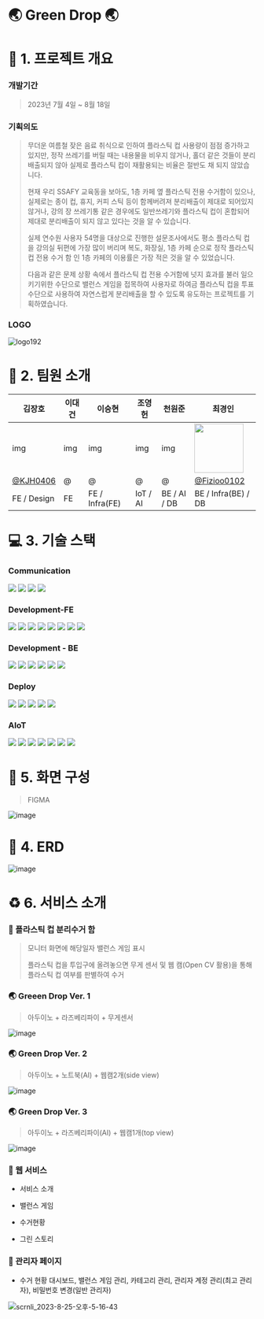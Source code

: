 #  :earth_asia: Green Drop :earth_asia:

# 📜 1. 프로젝트 개요 
### 개발기간
> 2023년 7월 4일 ~ 8월 18일

### 기획의도
> 무더운 여름철 잦은 음료 취식으로 인하여 플라스틱 컵 사용량이 점점 증가하고 있지만, 정작 쓰레기를 버릴 때는 내용물을 비우지 않거나, 홀더 같은 것들이 분리배출되지 않아  실제로 플라스틱 컵이 재활용되는 비율은 절반도 채 되지 않았습니다.
> 
> 현재 우리 SSAFY 교육동을 보아도, 1층 카페 옆 플라스틱 전용 수거함이 있으나, 실제로는 종이 컵, 휴지, 커피 스틱 등이 함께버려져 분리배출이 제대로 되어있지 않거나, 강의  장 쓰레기통 같은 경우에도 일반쓰레기와 플라스틱 컵이 혼합되어 제대로 분리배출이 되지 않고 있다는 것을 알 수 있습니다.
> 
> 실제 연수원 사용자 54명을 대상으로 진행한 설문조사에서도 평소 플라스틱 컵을 강의실 뒤편에 가장 많이 버리며 복도, 화장실, 1층 카페 순으로 정작 플라스틱 컵 전용 수거 함 인 1층 카페의 이용률은 가장 적은 것을 알 수 있었습니다.
> 
> 다음과 같은 문제 상황 속에서 플라스틱 컵 전용 수거함에 넛지 효과를 불러 일으키기위한 수단으로 밸런스 게임을 접목하여 사용자로 하여금 플라스틱 컵을 투표수단으로 사용하여 자연스럽게 분리배출을 할 수 있도록 유도하는 프로젝트를 기획하였습니다.

### LOGO
![logo192](https://github.com/Fizioo0102/commonPJT-3/assets/107913312/01b95efa-c9bd-4d99-a6bc-7124c6040dec)

# 👯 2. 팀원 소개
|김장호|이대건|이승현|조영헌|천원준|최경인|
|---|---|---|---|---|---|
|img|img|img|img|img|<img src="https://github.com/Fizioo0102/commonPJT-3/assets/107913312/c21d0b0a-03ea-4491-91ad-c74b97f8dfe7" width = "100" height = "100">|
|[@KJH0406](https://github.com/KJH0406)|@|@|@|@|[@Fizioo0102](https://github.com/Fizioo0102)|
|FE / Design |FE|FE / Infra(FE)|IoT / AI|BE / AI / DB|BE / Infra(BE) / DB|

# 💻 3. 기술 스택

### Communication
  <img src="https://img.shields.io/badge/gitlab-FC6D26?style=for-the-badge&logo=gitlab&logoColor=white">  <img src="https://img.shields.io/badge/git-F05032?style=for-the-badge&logo=git&logoColor=white"> <img src="https://img.shields.io/badge/notion-000000?style=for-the-badge&logo=notion&logoColor=white"> <img src="https://img.shields.io/badge/mattermost-0058CC?style=for-the-badge&logo=mattermost&logoColor=white">
  
### Development-FE
<img src="https://img.shields.io/badge/react-61DAFB?style=for-the-badge&logo=react&logoColor=white"> <img src="https://img.shields.io/badge/redux-764ABC?style=for-the-badge&logo=redux&logoColor=white"> <img src="https://img.shields.io/badge/node.js-339933?style=for-the-badge&logo=node.js&logoColor=white">  <img src="https://img.shields.io/badge/html5-E34F26?style=for-the-badge&logo=html5&logoColor=white"> <img src="https://img.shields.io/badge/css-1572B6?style=for-the-badge&logo=css3&logoColor=white"> <img src="https://img.shields.io/badge/javascript-F7DF1E?style=for-the-badge&logo=javascript&logoColor=black"> <img src="https://img.shields.io/badge/axios-5A29E4?style=for-the-badge&logo=axios&logoColor=white"> <img src="https://img.shields.io/badge/figma-F24E1E?style=for-the-badge&logo=figma&logoColor=white">

### Development - BE
<img src="https://img.shields.io/badge/java-007396?style=for-the-badge&logo=java&logoColor=white"> <img src="https://img.shields.io/badge/springboot-6DB33F?style=for-the-badge&logo=springboot&logoColor=white"> <img src="https://img.shields.io/badge/springsecurity-6DB33F?style=for-the-badge&logo=springsecurity&logoColor=white">  <img src="https://img.shields.io/badge/gradle-02303A?style=for-the-badge&logo=gradle&logoColor=white"> <img src="https://img.shields.io/badge/mysql-4479A1?style=for-the-badge&logo=mysql&logoColor=white"> <img src="https://img.shields.io/badge/postman-FF6C37?style=for-the-badge&logo=postman&logoColor=white">

### Deploy
<img src="https://img.shields.io/badge/AmazonEC2-FF9900?style=for-the-badge&logo=AmazonEC2&logoColor=white"> <img src="https://img.shields.io/badge/nginx-009639?style=for-the-badge&logo=nginx&logoColor=white"> <img src="https://img.shields.io/badge/docker-2496ED?style=for-the-badge&logo=docker&logoColor=white"> <img src="https://img.shields.io/badge/jenkins-D24939?style=for-the-badge&logo=jenkins&logoColor=white"> <img src="https://img.shields.io/badge/ubuntu-E95420?style=for-the-badge&logo=ubuntu&logoColor=white">

### AIoT
<img src="https://img.shields.io/badge/python-3776AB?style=for-the-badge&logo=python&logoColor=white"> <img src="https://img.shields.io/badge/Flask-000000?style=for-the-badge&logo=Flask&logoColor=white"> <img src="https://img.shields.io/badge/Tensorflow-FF6F00?style=for-the-badge&logo=Tensorflow&logoColor=white"> <img src="https://img.shields.io/badge/arduino-00878F?style=for-the-badge&logo=arduino&logoColor=white"> <img src="https://img.shields.io/badge/openCV-5C3EE8?style=for-the-badge&logo=openCV&logoColor=white"> <img src="https://img.shields.io/badge/raspberryPI-A22846?style=for-the-badge&logo=raspberryPI&logoColor=white">  <img src="https://img.shields.io/badge/C++ -00599C?style=for-the-badge&logo=C++ &logoColor=white">

# 📂 5. 화면 구성
> FIGMA

![image](https://github.com/Fizioo0102/commonPJT-3/assets/107913312/5d0bd6e0-6a7b-4660-83bf-29648fcfe4a2)

# 📃 4. ERD
![image](https://github.com/Fizioo0102/commonPJT-3/assets/107913312/c92f9905-5330-4e8c-836d-5f2d3635a290)

# ♻️ 6. 서비스 소개
### 🥤 플라스틱 컵 분리수거 함
> 모니터 화면에 해당일자 밸런스 게임 표시
> 
> 플라스틱 컵을 투입구에 올려놓으면 무게 센서 및 웹 캠(Open CV 활용)을 통해 플라스틱 컵 여부를 판별하여 수거

### :earth_asia: Greeen Drop Ver. 1
> 아두이노 + 라즈베리파이 + 무게센서

![image](https://github.com/Fizioo0102/commonPJT-3/assets/107913312/24a6d16a-e7d9-48dd-a9ea-81ebdd35f901)
### :earth_asia: Green Drop Ver. 2
> 아두이노 + 노트북(AI) + 웹캠2개(side view)

![image](https://github.com/Fizioo0102/commonPJT-3/assets/107913312/d0e95168-f700-4bdb-a42c-a860a93705b3)
### :earth_asia: Green Drop Ver. 3
> 아두이노 + 라즈베리파이(AI) + 웹캠1개(top view)

![image](https://github.com/Fizioo0102/commonPJT-3/assets/107913312/03ee4b41-f8e0-4b32-a996-68f269ee290d)

### 📱 웹 서비스
- 서비스 소개 

- 밸런스 게임 

- 수거현황

- 그린 스토리

### 🔑 관리자 페이지
- 수거 현황 대시보드, 밸런스 게임 관리, 카테고리 관리, 관리자 계정 관리(최고 관리자), 비밀번호 변경(일반 관리자)

![scrnli_2023-8-25-오후-5-16-43](https://github.com/Fizioo0102/commonPJT-3/assets/107913312/3ef870c5-0360-44f3-aa2d-9f32f3331b3f)

